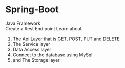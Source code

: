 # Spring-Boot
Java Framework  
Create a Rest End point
Learn about 
1. The Api Layer that is GET, POST, PUT and DELETE
2. The Service layer
3. Data Access layer
4. Connect to the database using MySql
5. and The Storage layer